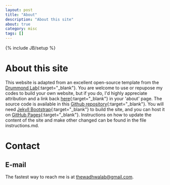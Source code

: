 ```yaml
---
layout: post
title: "About"
description: "About this site"
about: true
category: misc
tags: []
---
```

{% include JB/setup %}

<a name="about"></a>

# About this site

This website is adapted from an excellent open-source template from the [Drummond Lab](http://drummondlab.org/){:target="_blank"}. You are welcome to use or repupose my codes to build your own website, but if you do, I'd highly appreciate attribution and a link back [here](https://navishwadhwa.github.io/){:target="_blank"} in your 'about' page. The source code is available in this [Github repository](https://github.com/navishwadhwa/navishwadhwa.github.io){:target="_blank"}. You will need [Jekyll Bootstrap](http://jekyllbootstrap.com){:target="_blank"} to build the site, and you can host it on [GitHub Pages](https://pages.github.com/){:target="_blank"}. Instructions on how to update the content of the site and make other changed can be found in the file instructions.md.

<a name="contact"></a>

# Contact

## E-mail
The fastest way to reach me is at thewadhwalab@gmail.com.

<!-- ## Mailing Address
Office: Biolabs 3075<br/>
Lab: Biolabs 3067<br/>
16 Divinity Ave<br/>
Cambridge, MA 02138


## Phone
Lab/Office: (617) 495-4217 -->


